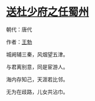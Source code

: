 # [送杜少府之任蜀州](http://so.gushiwen.org/view_3175.aspx)

朝代：唐代

作者：[王勃](http://so.gushiwen.org/author_289.aspx)

城阙辅三秦，风烟望五津。

与君离别意，同是宦游人。

海内存知己，天涯若比邻。

无为在歧路，儿女共沾巾。


